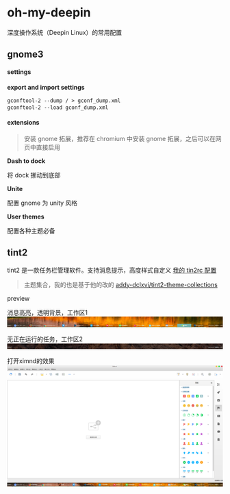 # oh-my-deepin
深度操作系统（Deepin Linux）的常用配置

## gnome3

#### settings

**export and import settings**

```shell
gconftool-2 --dump / > gconf_dump.xml
gconftool-2 --load gconf_dump.xml
```


#### extensions

> 安装 gnome 拓展，推荐在 chromium 中安装 gnome 拓展，之后可以在网页中直接启用

**Dash to dock**

将 dock 挪动到底部

**Unite**

配置 gnome 为 unity 风格

**User themes**

配置各种主题必备


## tint2

tint2 是一款任务栏管理软件。支持消息提示，高度样式自定义 [我的 tin2rc 配置](https://github.com/rovast/oh-my-deepin/blob/master/tint2/tint2rc)

> 主题集合，我的也是基于他的改的 [addy-dclxvi/tint2-theme-collections](https://github.com/addy-dclxvi/tint2-theme-collections)

preview

消息高亮，透明背景，工作区1
![preview-tint3-png](https://raw.githubusercontent.com/rovast/rovast-github-assets/master/images/tint2_3.png) <br />

无正在运行的任务，工作区2
![preview-tint2-png](https://raw.githubusercontent.com/rovast/rovast-github-assets/master/images/tint2_2.png) <br />

打开ximnd的效果
![preview-tint-png](https://raw.githubusercontent.com/rovast/rovast-github-assets/master/images/tint2.png) <br />
